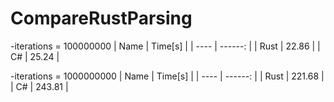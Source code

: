 # CompareRustParsing

-iterations = 100000000
| Name | Time[s] |
| ---- | ------: |
| Rust |   22.86 |
| C#   |   25.24 |


-iterations = 1000000000
| Name | Time[s] |
| ---- | ------: |
| Rust |  221.68 |
| C#   |  243.81 |
